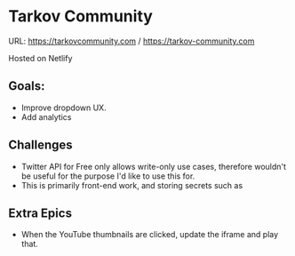 # Tarkov Community

URL: https://tarkovcommunity.com / https://tarkov-community.com

Hosted on Netlify

## Goals:

- Improve dropdown UX.
- Add analytics

## Challenges

- Twitter API for Free only allows write-only use cases, therefore wouldn't be useful for the purpose I'd like to use this for.
- This is primarily front-end work, and storing secrets such as

## Extra Epics

- When the YouTube thumbnails are clicked, update the iframe and play that.
